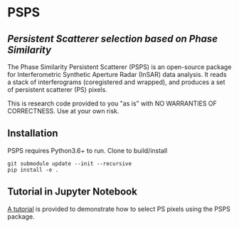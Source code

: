 # PSPS
## _Persistent Scatterer selection based on Phase Similarity_
The Phase Similarity Persistent Scatterer (PSPS) is an open-source package for Interferometric Synthetic Aperture Radar (InSAR) data analysis. It reads a stack of interferograms (coregistered and wrapped), and produces a set of persistent scatterer (PS) pixels.

This is research code provided to you "as is" with NO WARRANTIES OF CORRECTNESS. Use at your own risk.

## Installation
PSPS requires Python3.6+ to run.
Clone to build/install
```
git submodule update --init --recursive
pip install -e .
```

## Tutorial in Jupyter Notebook
[A tutorial](tests/tutorial.ipynb) is provided to demonstrate how to select PS pixels using the PSPS package.
